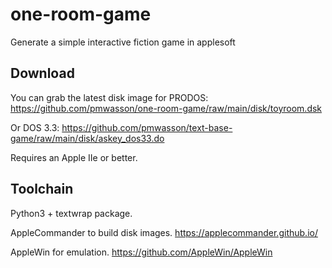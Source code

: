 # one-room-game
 Generate a simple interactive fiction game in applesoft

## Download

You can grab the latest disk image for PRODOS: https://github.com/pmwasson/one-room-game/raw/main/disk/toyroom.dsk

Or DOS 3.3: https://github.com/pmwasson/text-base-game/raw/main/disk/askey_dos33.do

Requires an Apple IIe or better.

## Toolchain

Python3 + textwrap package.

AppleCommander to build disk images. https://applecommander.github.io/

AppleWin for emulation. https://github.com/AppleWin/AppleWin

